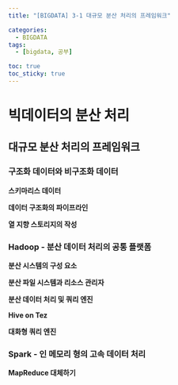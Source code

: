 ```yaml
---
title: "[BIGDATA] 3-1 대규모 분산 처리의 프레임워크"

categories: 
  - BIGDATA
tags:
  - [bigdata, 공부]

toc: true
toc_sticky: true
---
```


# 빅데이터의 분산 처리

## 대규모 분산 처리의 프레임워크


### 구조화 데이터와 비구조화 데이터


**스키마리스 데이터**



**데이터 구조화의 파이프라인**



**열 지향 스토리지의 작성**



### Hadoop - 분산 데이터 처리의 공통 플랫폼



**분산 시스템의 구성 요소**




**분산 파일 시스템과 리소스 관리자**



**분산 데이터 처리 및 쿼리 엔진**



**Hive on Tez**



**대화형 쿼리 엔진**



### Spark - 인 메모리 형의 고속 데이터 처리


**MapReduce 대체하기**

